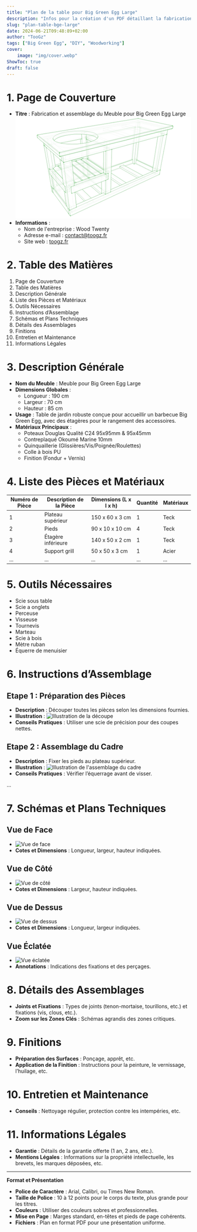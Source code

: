```yaml
---
title: "Plan de la table pour Big Green Egg Large"
description: "Infos pour la création d'un PDF détaillant la fabrication et l'assemblage du meuble"
slug: "plan-table-bge-large"
date: 2024-06-21T09:48:89+02:00
author: "TooGz"
tags: ["Big Green Egg", "DIY", "Woodworking"]
cover:
    image: "img/cover.webp"
ShowToc: true
draft: false
---
```


# 1. Page de Couverture

- **Titre** : Fabrication et assemblage du Meuble pour Big Green Egg Large
  ![Rendu 3D du meuble](img/rendu-meuble-bge.jpg)
- **Informations** : 
  - Nom de l'entreprise : Wood Twenty
  - Adresse e-mail : contact@toogz.fr
  - Site web : [toogz.fr](http://toogz.fr/#)

# 2. Table des Matières

1. Page de Couverture
2. Table des Matières
3. Description Générale
4. Liste des Pièces et Matériaux
5. Outils Nécessaires
6. Instructions d’Assemblage
7. Schémas et Plans Techniques
8. Détails des Assemblages
9. Finitions
10. Entretien et Maintenance
11. Informations Légales

# 3. Description Générale

- **Nom du Meuble** : Meuble pour Big Green Egg Large
- **Dimensions Globales** :
  - Longueur : 190 cm
  - Largeur : 70 cm
  - Hauteur : 85 cm
- **Usage** : Table de jardin robuste conçue pour accueillir un barbecue Big Green Egg, avec des étagères pour le rangement des accessoires.
- **Matériaux Principaux** : 
    * Poteaux Douglas Qualité C24 95x95mm & 95x45mm
    * Contreplaqué Okoumé Marine 10mm
    * Quinquaillerie (Glissières/Vis/Poignée/Roulettes)
    * Colle à bois PU
    * Finition (Fondur + Vernis)

# 4. Liste des Pièces et Matériaux

| Numéro de Pièce | Description de la Pièce | Dimensions (L x l x h) | Quantité | Matériaux |
|-----------------|-------------------------|------------------------|----------|-----------|
| 1               | Plateau supérieur       | 150 x 60 x 3 cm        | 1        | Teck      |
| 2               | Pieds                   | 90 x 10 x 10 cm        | 4        | Teck      |
| 3               | Étagère inférieure      | 140 x 50 x 2 cm        | 1        | Teck      |
| 4               | Support grill           | 50 x 50 x 3 cm         | 1        | Acier     |
| ...             | ...                     | ...                    | ...      | ...       |

# 5. Outils Nécessaires

- Scie sous table
- Scie a onglets
- Perceuse
- Visseuse
- Tournevis
- Marteau
- Scie à bois
- Mètre ruban
- Équerre de menuisier

# 6. Instructions d’Assemblage

## Etape 1 : Préparation des Pièces

- **Description** : Découper toutes les pièces selon les dimensions fournies.
- **Illustration** : ![Illustration de la découpe](chemin/vers/illustration1.png)
- **Conseils Pratiques** : Utiliser une scie de précision pour des coupes nettes.

## Etape 2 : Assemblage du Cadre

- **Description** : Fixer les pieds au plateau supérieur.
- **Illustration** : ![Illustration de l'assemblage du cadre](chemin/vers/illustration2.png)
- **Conseils Pratiques** : Vérifier l’équerrage avant de visser.

...

# 7. Schémas et Plans Techniques

## Vue de Face

- ![Vue de face](chemin/vers/vueDeFace.png)
- **Cotes et Dimensions** : Longueur, largeur, hauteur indiquées.

## Vue de Côté

- ![Vue de côté](chemin/vers/vueDeCote.png)
- **Cotes et Dimensions** : Largeur, hauteur indiquées.

## Vue de Dessus

- ![Vue de dessus](chemin/vers/vueDeDessus.png)
- **Cotes et Dimensions** : Longueur, largeur indiquées.

## Vue Éclatée

- ![Vue éclatée](chemin/vers/vueEclatee.png)
- **Annotations** : Indications des fixations et des perçages.

# 8. Détails des Assemblages

- **Joints et Fixations** : Types de joints (tenon-mortaise, tourillons, etc.) et fixations (vis, clous, etc.).
- **Zoom sur les Zones Clés** : Schémas agrandis des zones critiques.

# 9. Finitions

- **Préparation des Surfaces** : Ponçage, apprêt, etc.
- **Application de la Finition** : Instructions pour la peinture, le vernissage, l’huilage, etc.

# 10. Entretien et Maintenance

- **Conseils** : Nettoyage régulier, protection contre les intempéries, etc.

# 11. Informations Légales

- **Garantie** : Détails de la garantie offerte (1 an, 2 ans, etc.).
- **Mentions Légales** : Informations sur la propriété intellectuelle, les brevets, les marques déposées, etc.

---

**Format et Présentation**

- **Police de Caractère** : Arial, Calibri, ou Times New Roman.
- **Taille de Police** : 10 à 12 points pour le corps du texte, plus grande pour les titres.
- **Couleurs** : Utiliser des couleurs sobres et professionnelles.
- **Mise en Page** : Marges standard, en-têtes et pieds de page cohérents.
- **Fichiers** : Plan en format PDF pour une présentation uniforme.

